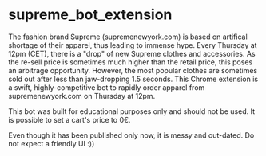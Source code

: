 # supreme_bot_extension

The fashion brand Supreme (supremenewyork.com) is based on artifical shortage of their apparel, thus leading to immense hype. Every Thursday at 12pm (CET), there is a "drop" of new Supreme clothes and accessories. As the re-sell price is sometimes much higher than the retail price, this poses an arbitrage opportunity. However, the most popular clothes are sometimes sold out after less than jaw-dropping 1.5 seconds.
This Chrome extension is a swift, highly-competitive bot to rapidly order apparel from supremenewyork.com on Thursday at 12pm.

This bot was built for educational purposes only and should not be used. It is possible to set a cart's price to 0€.

Even though it has been published only now, it is messy and out-dated. Do not expect a friendly UI :))
